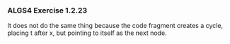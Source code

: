 ### ALGS4 Exercise 1.2.23

It does not do the same thing because the code fragment creates a cycle, placing t after x, but pointing to itself as the next node.